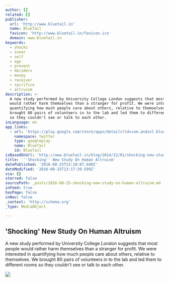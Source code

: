 ```yaml
---
author: []
related: []
publisher:
  url: 'http://www.bluetail.in'
  name: BlueTail
  favicon: 'http://www.bluetail.in/favicon.ico'
  domain: www.bluetail.in
keywords:
  - shocks
  - inner
  - self
  - ego
  - prevent
  - deciders
  - money
  - receiver
  - sacrifice
  - altruism
description: >-
  A new study performed by University College London suggests that most people
  would rather harm themselves than a stranger for profit. We were interested in
  quantifying how much people care about others, relative to themselves. We
  brought 80 pairs of volunteers in to the lab and led them to different rooms
  so they couldn't see or talk to each other.
inLanguage: en
app_links:
  - url: 'https://play.google.com/store/apps/details?id=com.andzol.bluetail'
    namespace: twitter
    type: googleplay
    name: BlueTail
    id: BlueTail
isBasedOnUrl: 'http://www.bluetail.in/blog/2014/12/01/shocking-new-study-human-altruism/'
title: '''Shocking'' New Study On Human Altruism'
datePublished: '2016-08-25T13:18:07.648Z'
dateModified: '2016-08-25T13:17:39.599Z'
via: {}
starred: false
sourcePath: _posts/2016-08-25-shocking-new-study-on-human-altruism.md
inFeed: true
hasPage: false
inNav: false
_context: 'http://schema.org'
_type: MediaObject

---
```

<article style=""><h1>'Shocking' New Study On Human Altruism</h1><p>A new study performed by University College London suggests that most people would rather harm themselves than a stranger for profit. We were interested in quantifying how much people care about others, relative to themselves. We brought 80 pairs of volunteers in to the lab and led them to different rooms so they couldn't see or talk to each other.</p><img src="http://i2.wp.com/www.bluetail.in/wp-content/uploads/2014/12/altruism.jpg?resize=1080%2C462" /></article>